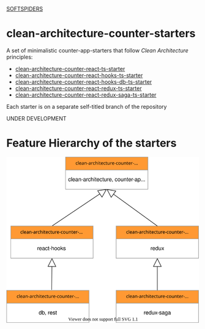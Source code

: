 [SOFTSPIDERS](https://github.com/softspiders/softspiders)

# clean-architecture-counter-starters

A set of minimalistic counter-app-starters that follow *Clean Architecture* principles:
- [clean-architecture-counter-react-ts-starter](https://github.com/softspiders/clean-architecture-counter-starters/blob/clean-architecture-counter-react-ts-starter/README.md)
- [clean-architecture-counter-react-hooks-ts-starter](https://github.com/softspiders/clean-architecture-counter-starters/blob/clean-architecture-counter-react-hooks-ts-starter/README.md)
- [clean-architecture-counter-react-hooks-db-ts-starter](https://github.com/softspiders/clean-architecture-counter-starters/blob/clean-architecture-counter-react-hooks-db-ts-starter/README.md)
- [clean-architecture-counter-react-redux-ts-starter](https://github.com/softspiders/clean-architecture-counter-starters/blob/clean-architecture-counter-react-redux-ts-starter/README.md)
- [clean-architecture-counter-react-redux-saga-ts-starter](https://github.com/softspiders/clean-architecture-counter-starters/blob/clean-architecture-counter-react-saga-ts-starter/README.md)

Each starter is on a separate self-titled branch of the repository

UNDER DEVELOPMENT

# Feature Hierarchy of the starters

<p align="center">
    <img src="./images/hierarchy.svg" />
</p>
